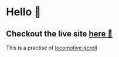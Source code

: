 # Hello 🍑

## Checkout the live site [here 🥴](https://hellogracecho.github.io/graceful-scroll/)

This is a practise of [locomotive-scroll](https://locomotivemtl.github.io/locomotive-scroll/)
